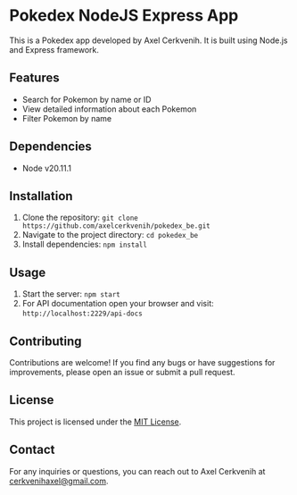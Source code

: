 # Pokedex NodeJS Express App

This is a Pokedex app developed by Axel Cerkvenih. It is built using Node.js and Express framework.

## Features

- Search for Pokemon by name or ID
- View detailed information about each Pokemon
- Filter Pokemon by name

## Dependencies

- Node v20.11.1

## Installation

1. Clone the repository: `git clone https://github.com/axelcerkvenih/pokedex_be.git`
2. Navigate to the project directory: `cd pokedex_be`
3. Install dependencies: `npm install`

## Usage

1. Start the server: `npm start`
2. For API documentation open your browser and visit: `http://localhost:2229/api-docs`

## Contributing

Contributions are welcome! If you find any bugs or have suggestions for improvements, please open an issue or submit a pull request.

## License

This project is licensed under the [MIT License](LICENSE).

## Contact

For any inquiries or questions, you can reach out to Axel Cerkvenih at [cerkvenihaxel@gmail.com](mailto:cerkvenihaxel@gmail.com).

